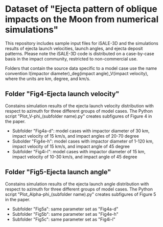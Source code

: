 # Dataset of "Ejecta pattern of oblique impacts on the Moon from numerical simulations"
This repository includes sample input files for iSALE-3D and the simulations results of ejecta launch velocities, launch angles, and ejecta deposit patterns. Please note the iSALE-3D code is distributed on a case-by-case basis in the impact community, restricted to non-commercial use. 

Folders that contain the source data specific to a model case use the name convention I(impactor diameter)_deg(impact angle)_V(impact velocity), where the units are km, degree, and km/s.

## Folder "Fig4-Ejecta launch velocity"
Constains simulation results of the ejecta launch velocity distribution with respect to azimuth for three different groups of model cases. The Python script "Plot_V-phi_(subfolder name).py" creates subfigures of Figure 4 in the paper.
  - Subfolder "Fig4a-d": model cases with impactor diameter of 30 km, impact velocity of 15 km/s, and impact angles of 20-70 degree
  - Subolder "Fig4e-h": model cases with impactor diameter of 1-120 km, impact velocity of 15 km/s, and impact angle of 45 degree
  - Subfolder "Fig4i-l": model cases with impactor diameter of 15 km, impact velocity of 10-30 km/s, and impact angle of 45 degree

## Folder "Fig5-Ejecta launch angle"
Constains simulation results of the ejecta launch angle distribution with respect to azimuth for three different groups of model cases. The Python script "Plot_Alpha-phi_(subfolder name).py" creates subfigures of Figure 5 in the paper.
  - Subfolder "Fig5a": same parameter set as "Fig4a-d"
  - Subfolder "Fig5b": same parameter set as "Fig4e-h"
  - Subfolder "Fig5c": same parameter set as "Fig4i-l"
